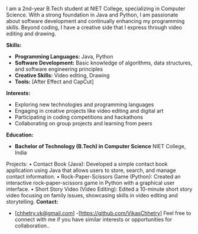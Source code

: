 I am a 2nd-year B.Tech student at NIET College, specializing in Computer Science. With a strong foundation in Java and Python, I am passionate about software development and continually enhancing my programming skills. Beyond coding, I have a creative side that I express through video editing and drawing.

**Skills:**
- **Programming Languages:** Java, Python
- **Software Development:** Basic knowledge of algorithms, data structures, and software engineering principles
- **Creative Skills:** Video editing, Drawing
- **Tools:** [After Effect and CapCut]

**Interests:**
- Exploring new technologies and programming languages
- Engaging in creative projects like video editing and digital art
- Participating in coding competitions and hackathons
- Collaborating on group projects and learning from peers

**Education:**
- **Bachelor of Technology (B.Tech) in Computer Science**
  NIET College, India

Projects:
•	Contact Book (Java): Developed a simple contact book application using Java that allows users to store, search, and manage contact information.
•	Rock-Paper-Scissors Game (Python): Created an interactive rock-paper-scissors game in Python with a graphical user interface.
•	Short Story Video (Video Editing): Edited a 10-minute short story video focusing on family issues, showcasing skills in video editing and storytelling.
**Contact:**
- [chhetry.vk@gmail.com]
-[https://github.com/VikasChhetry]
Feel free to connect with me if you have similar interests or opportunities for collaboration..

